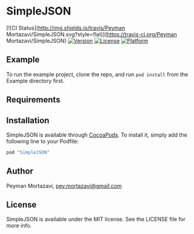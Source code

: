 # SimpleJSON

[![CI Status](http://img.shields.io/travis/Peyman Mortazavi/SimpleJSON.svg?style=flat)](https://travis-ci.org/Peyman Mortazavi/SimpleJSON)
[![Version](https://img.shields.io/cocoapods/v/SimpleJSON.svg?style=flat)](http://cocoapods.org/pods/SimpleJSON)
[![License](https://img.shields.io/cocoapods/l/SimpleJSON.svg?style=flat)](http://cocoapods.org/pods/SimpleJSON)
[![Platform](https://img.shields.io/cocoapods/p/SimpleJSON.svg?style=flat)](http://cocoapods.org/pods/SimpleJSON)

## Example

To run the example project, clone the repo, and run `pod install` from the Example directory first.

## Requirements

## Installation

SimpleJSON is available through [CocoaPods](http://cocoapods.org). To install
it, simply add the following line to your Podfile:

```ruby
pod "SimpleJSON"
```

## Author

Peyman Mortazavi, pey.mortazavi@gmail.com

## License

SimpleJSON is available under the MIT license. See the LICENSE file for more info.
